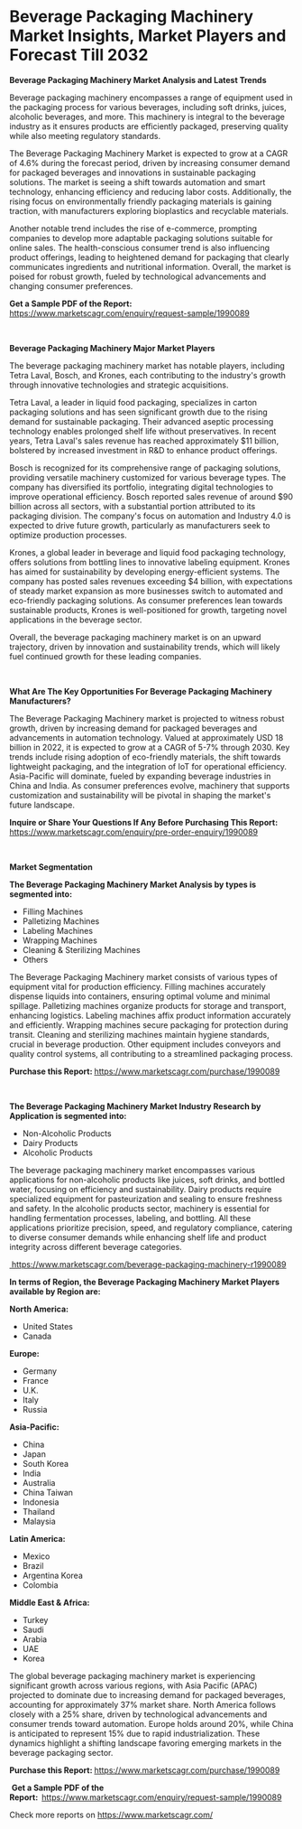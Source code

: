 <p><h1>Beverage Packaging Machinery Market Insights, Market Players and Forecast Till 2032</h1></p><p><strong>Beverage Packaging Machinery Market Analysis and Latest Trends</strong></p>
<p><p>Beverage packaging machinery encompasses a range of equipment used in the packaging process for various beverages, including soft drinks, juices, alcoholic beverages, and more. This machinery is integral to the beverage industry as it ensures products are efficiently packaged, preserving quality while also meeting regulatory standards. </p><p>The Beverage Packaging Machinery Market is expected to grow at a CAGR of 4.6% during the forecast period, driven by increasing consumer demand for packaged beverages and innovations in sustainable packaging solutions. The market is seeing a shift towards automation and smart technology, enhancing efficiency and reducing labor costs. Additionally, the rising focus on environmentally friendly packaging materials is gaining traction, with manufacturers exploring bioplastics and recyclable materials. </p><p>Another notable trend includes the rise of e-commerce, prompting companies to develop more adaptable packaging solutions suitable for online sales. The health-conscious consumer trend is also influencing product offerings, leading to heightened demand for packaging that clearly communicates ingredients and nutritional information. Overall, the market is poised for robust growth, fueled by technological advancements and changing consumer preferences.</p></p>
<p><strong>Get a Sample PDF of the Report:&nbsp;</strong> <a href="https://www.marketscagr.com/enquiry/request-sample/1990089?utm_campaign=3135&utm_medium=2&utm_source=Github&utm_content=ia&utm_term=10042025&utm_id=beverage-packaging-machinery">https://www.marketscagr.com/enquiry/request-sample/1990089</a></p>
<p>&nbsp;</p>
<p><strong>Beverage Packaging Machinery Major Market Players</strong></p>
<p><p>The beverage packaging machinery market has notable players, including Tetra Laval, Bosch, and Krones, each contributing to the industry's growth through innovative technologies and strategic acquisitions. </p><p>Tetra Laval, a leader in liquid food packaging, specializes in carton packaging solutions and has seen significant growth due to the rising demand for sustainable packaging. Their advanced aseptic processing technology enables prolonged shelf life without preservatives. In recent years, Tetra Laval's sales revenue has reached approximately $11 billion, bolstered by increased investment in R&D to enhance product offerings.</p><p>Bosch is recognized for its comprehensive range of packaging solutions, providing versatile machinery customized for various beverage types. The company has diversified its portfolio, integrating digital technologies to improve operational efficiency. Bosch reported sales revenue of around $90 billion across all sectors, with a substantial portion attributed to its packaging division. The company's focus on automation and Industry 4.0 is expected to drive future growth, particularly as manufacturers seek to optimize production processes.</p><p>Krones, a global leader in beverage and liquid food packaging technology, offers solutions from bottling lines to innovative labeling equipment. Krones has aimed for sustainability by developing energy-efficient systems. The company has posted sales revenues exceeding $4 billion, with expectations of steady market expansion as more businesses switch to automated and eco-friendly packaging solutions. As consumer preferences lean towards sustainable products, Krones is well-positioned for growth, targeting novel applications in the beverage sector.</p><p>Overall, the beverage packaging machinery market is on an upward trajectory, driven by innovation and sustainability trends, which will likely fuel continued growth for these leading companies.</p></p>
<p>&nbsp;</p>
<p><strong>What Are The Key Opportunities For Beverage Packaging Machinery Manufacturers?</strong></p>
<p><p>The Beverage Packaging Machinery market is projected to witness robust growth, driven by increasing demand for packaged beverages and advancements in automation technology. Valued at approximately USD 18 billion in 2022, it is expected to grow at a CAGR of 5-7% through 2030. Key trends include rising adoption of eco-friendly materials, the shift towards lightweight packaging, and the integration of IoT for operational efficiency. Asia-Pacific will dominate, fueled by expanding beverage industries in China and India. As consumer preferences evolve, machinery that supports customization and sustainability will be pivotal in shaping the market's future landscape.</p></p>
<p><strong>Inquire or Share Your Questions If Any Before Purchasing This Report:</strong> <a href="https://www.marketscagr.com/enquiry/pre-order-enquiry/1990089?utm_campaign=3135&utm_medium=2&utm_source=Github&utm_content=ia&utm_term=10042025&utm_id=beverage-packaging-machinery">https://www.marketscagr.com/enquiry/pre-order-enquiry/1990089</a></p>
<p>&nbsp;</p>
<p><strong>Market Segmentation</strong></p>
<p><strong>The Beverage Packaging Machinery Market Analysis by types is segmented into:</strong></p>
<p><ul><li>Filling Machines</li><li>Palletizing Machines</li><li>Labeling Machines</li><li>Wrapping Machines</li><li>Cleaning & Sterilizing Machines</li><li>Others</li></ul></p>
<p><p>The Beverage Packaging Machinery market consists of various types of equipment vital for production efficiency. Filling machines accurately dispense liquids into containers, ensuring optimal volume and minimal spillage. Palletizing machines organize products for storage and transport, enhancing logistics. Labeling machines affix product information accurately and efficiently. Wrapping machines secure packaging for protection during transit. Cleaning and sterilizing machines maintain hygiene standards, crucial in beverage production. Other equipment includes conveyors and quality control systems, all contributing to a streamlined packaging process.</p></p>
<p><strong>Purchase this Report:&nbsp;</strong><a href="https://www.marketscagr.com/purchase/1990089?utm_campaign=3135&utm_medium=2&utm_source=Github&utm_content=ia&utm_term=10042025&utm_id=beverage-packaging-machinery">https://www.marketscagr.com/purchase/1990089</a></p>
<p>&nbsp;</p>
<p><strong>The Beverage Packaging Machinery Market Industry Research by Application is segmented into:</strong></p>
<p><ul><li>Non-Alcoholic Products</li><li>Dairy Products</li><li>Alcoholic Products</li></ul></p>
<p><p>The beverage packaging machinery market encompasses various applications for non-alcoholic products like juices, soft drinks, and bottled water, focusing on efficiency and sustainability. Dairy products require specialized equipment for pasteurization and sealing to ensure freshness and safety. In the alcoholic products sector, machinery is essential for handling fermentation processes, labeling, and bottling. All these applications prioritize precision, speed, and regulatory compliance, catering to diverse consumer demands while enhancing shelf life and product integrity across different beverage categories.</p></p>
<p><a href="https://www.marketscagr.com/beverage-packaging-machinery-r1990089?utm_campaign=3135&utm_medium=2&utm_source=Github&utm_content=ia&utm_term=10042025&utm_id=beverage-packaging-machinery">&nbsp;https://www.marketscagr.com/beverage-packaging-machinery-r1990089</a></p>
<p><strong>In terms of Region, the Beverage Packaging Machinery Market Players available by Region are:</strong></p>
<p>
    <p> <strong> North America: </strong>
        <ul>
            <li>United States</li>
            <li>Canada</li>
        </ul>
        </p> 
    <p> <strong> Europe: </strong>
        <ul>
            <li>Germany</li>
            <li>France</li>
            <li>U.K.</li>
            <li>Italy</li>
            <li>Russia</li>
        </ul>
        </p> 
    <p> <strong> Asia-Pacific: </strong>
        <ul>
            <li>China</li>
            <li>Japan</li>
            <li>South Korea</li>
            <li>India</li>
            <li>Australia</li>
            <li>China Taiwan</li>
            <li>Indonesia</li>
            <li>Thailand</li>
            <li>Malaysia</li>
        </ul>
        </p> 
    <p> <strong> Latin America: </strong>
        <ul>
            <li>Mexico</li>
            <li>Brazil</li>
            <li>Argentina Korea</li>
            <li>Colombia</li>
        </ul>
        </p> 
    <p> <strong> Middle East & Africa: </strong>
        <ul>
            <li>Turkey</li>
            <li>Saudi</li>
            <li>Arabia</li>
            <li>UAE</li>
            <li>Korea</li>
        </ul>
    </p>
    </p>
<p><p>The global beverage packaging machinery market is experiencing significant growth across various regions, with Asia Pacific (APAC) projected to dominate due to increasing demand for packaged beverages, accounting for approximately 37% market share. North America follows closely with a 25% share, driven by technological advancements and consumer trends toward automation. Europe holds around 20%, while China is anticipated to represent 15% due to rapid industrialization. These dynamics highlight a shifting landscape favoring emerging markets in the beverage packaging sector.</p></p>
<p><strong>Purchase this Report: </strong><a href="https://www.marketscagr.com/purchase/1990089?utm_campaign=3135&utm_medium=2&utm_source=Github&utm_content=ia&utm_term=10042025&utm_id=beverage-packaging-machinery">https://www.marketscagr.com/purchase/1990089</a></p>
<p>&nbsp;<strong>Get a Sample PDF of the Report:&nbsp;&nbsp;</strong><a href="https://www.marketscagr.com/enquiry/request-sample/1990089?utm_campaign=3135&utm_medium=2&utm_source=Github&utm_content=ia&utm_term=10042025&utm_id=beverage-packaging-machinery">https://www.marketscagr.com/enquiry/request-sample/1990089</a></p>
<p><strong></strong></p>
<p>Check more reports on <a href="https://www.marketscagr.com/?utm_campaign=3135&utm_medium=2&utm_source=Github&utm_content=ia&utm_term=10042025&utm_id=beverage-packaging-machinery">https://www.marketscagr.com/</a></p>